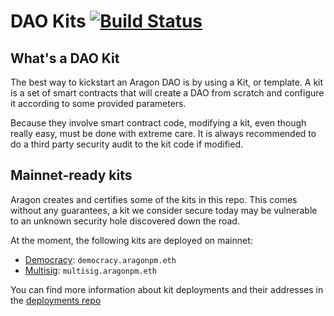 # DAO Kits [![Build Status](https://travis-ci.org/aragon/dao-kits.svg?branch=master)](https://travis-ci.org/aragon/dao-kits)

## What's a DAO Kit

The best way to kickstart an Aragon DAO is by using a Kit, or template. A kit is a set of smart contracts that will create a DAO from scratch and configure it according to some provided parameters.

Because they involve smart contract code, modifying a kit, even though really easy, must be done with extreme care. It is always recommended to do a third party security audit to the kit code if modified.

## Mainnet-ready kits

Aragon creates and certifies some of the kits in this repo. This comes without any guarantees, a kit we consider secure today may be vulnerable to an unknown security hole discovered down the road.

At the moment, the following kits are deployed on mainnet:

- [Democracy](./kits/democracy): `democracy.aragonpm.eth`
- [Multisig](./kits/multisig): `multisig.aragonpm.eth`

You can find more information about kit deployments and their addresses in the [deployments repo](https://github.com/aragon/deployments/tree/master/environments/mainnet)
